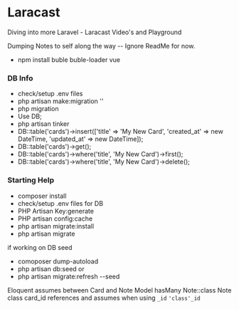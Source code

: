 # Laracast
Diving into more Laravel - Laracast Video's and Playground

Dumping Notes to self along the way -- Ignore ReadMe for now. 

 - npm install buble buble-loader vue

### DB Info
 - check/setup .env files
 - php artisan make:migration ''
 - php migration
 - Use DB;
 - php artisan tinker
 - DB::table('cards')->insert(['title' => 'My New Card', 'created_at' => new DateTime, 'updated_at' => new DateTime]);
 - DB::table('cards')->get();
 - DB::table('cards')->where('title', 'My New Card')->first();
 - DB::table('cards')->where('title', 'My New Card')->delete();

### Starting Help
- composer install
- check/setup .env files for DB
- PHP Artisan Key:generate
- PHP artisan config:cache
- php artisan migrate:install
- php artisan migrate

if working on DB seed
- comoposer dump-autoload
- php artisan db:seed
or
- php artisan migrate:refresh --seed


Eloquent assumes between Card and Note Model
hasMany Note::class
Note class card_id
references and assumes when using `_id`
`'class'_id`
